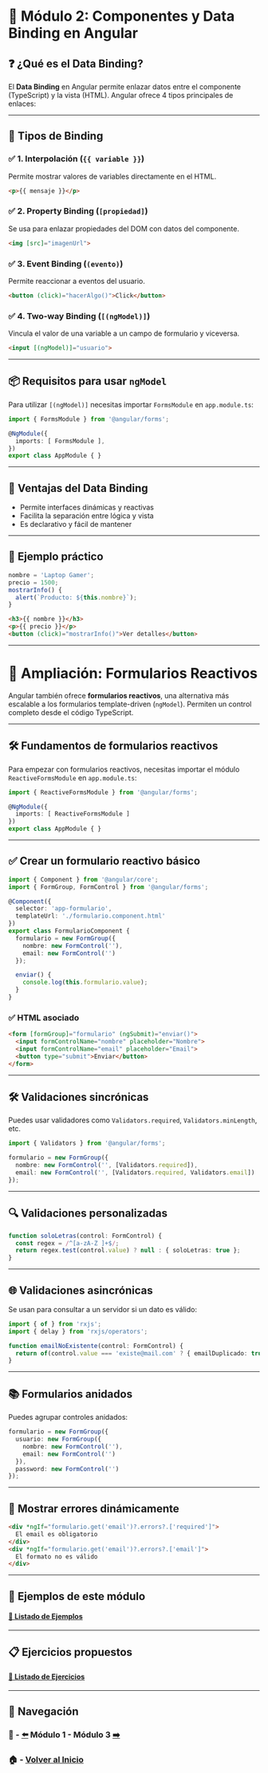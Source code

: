 # 📘 Módulo 2: Componentes y Data Binding en Angular

## ❓ ¿Qué es el Data Binding?

El **Data Binding** en Angular permite enlazar datos entre el componente (TypeScript) y la vista (HTML). Angular ofrece 4 tipos principales de enlaces:

---

## 📄 Tipos de Binding

### ✅ 1. Interpolación (`{{ variable }}`)

Permite mostrar valores de variables directamente en el HTML.
```html
<p>{{ mensaje }}</p>
```

### ✅ 2. Property Binding (`[propiedad]`)

Se usa para enlazar propiedades del DOM con datos del componente.
```html
<img [src]="imagenUrl">
```

### ✅ 3. Event Binding (`(evento)`)

Permite reaccionar a eventos del usuario.
```html
<button (click)="hacerAlgo()">Click</button>
```

### ✅ 4. Two-way Binding (`[(ngModel)]`)

Vincula el valor de una variable a un campo de formulario y viceversa.
```html
<input [(ngModel)]="usuario">
```

---

## 📦 Requisitos para usar `ngModel`

Para utilizar `[(ngModel)]` necesitas importar `FormsModule` en `app.module.ts`:

```ts
import { FormsModule } from '@angular/forms';

@NgModule({
  imports: [ FormsModule ],
})
export class AppModule { }
```

---

## 🧠 Ventajas del Data Binding

- Permite interfaces dinámicas y reactivas
- Facilita la separación entre lógica y vista
- Es declarativo y fácil de mantener

---

## 🧪 Ejemplo práctico

```ts
nombre = 'Laptop Gamer';
precio = 1500;
mostrarInfo() {
  alert(`Producto: ${this.nombre}`);
}
```

```html
<h3>{{ nombre }}</h3>
<p>{{ precio }}</p>
<button (click)="mostrarInfo()">Ver detalles</button>
```
---

# 🧩 Ampliación: Formularios Reactivos

Angular también ofrece **formularios reactivos**, una alternativa más escalable a los formularios template-driven (`ngModel`). Permiten un control completo desde el código TypeScript.

---

## 🛠️ Fundamentos de formularios reactivos

Para empezar con formularios reactivos, necesitas importar el módulo `ReactiveFormsModule` en `app.module.ts`:

```ts
import { ReactiveFormsModule } from '@angular/forms';

@NgModule({
  imports: [ ReactiveFormsModule ]
})
export class AppModule { }
```

---

## ✅ Crear un formulario reactivo básico

```ts
import { Component } from '@angular/core';
import { FormGroup, FormControl } from '@angular/forms';

@Component({
  selector: 'app-formulario',
  templateUrl: './formulario.component.html'
})
export class FormularioComponent {
  formulario = new FormGroup({
    nombre: new FormControl(''),
    email: new FormControl('')
  });

  enviar() {
    console.log(this.formulario.value);
  }
}
```

### ✅ HTML asociado

```html
<form [formGroup]="formulario" (ngSubmit)="enviar()">
  <input formControlName="nombre" placeholder="Nombre">
  <input formControlName="email" placeholder="Email">
  <button type="submit">Enviar</button>
</form>
```

---

## 🛠️ Validaciones sincrónicas

Puedes usar validadores como `Validators.required`, `Validators.minLength`, etc.

```ts
import { Validators } from '@angular/forms';

formulario = new FormGroup({
  nombre: new FormControl('', [Validators.required]),
  email: new FormControl('', [Validators.required, Validators.email])
});
```

---

## 🔍 Validaciones personalizadas

```ts
function soloLetras(control: FormControl) {
  const regex = /^[a-zA-Z ]+$/;
  return regex.test(control.value) ? null : { soloLetras: true };
}
```

---

## 🌐 Validaciones asincrónicas

Se usan para consultar a un servidor si un dato es válido:

```ts
import { of } from 'rxjs';
import { delay } from 'rxjs/operators';

function emailNoExistente(control: FormControl) {
  return of(control.value === 'existe@mail.com' ? { emailDuplicado: true } : null).pipe(delay(1000));
}
```

---

## 📚 Formularios anidados

Puedes agrupar controles anidados:

```ts
formulario = new FormGroup({
  usuario: new FormGroup({
    nombre: new FormControl(''),
    email: new FormControl('')
  }),
  password: new FormControl('')
});
```

---

## 🎯 Mostrar errores dinámicamente

```html
<div *ngIf="formulario.get('email')?.errors?.['required']">
  El email es obligatorio
</div>
<div *ngIf="formulario.get('email')?.errors?.['email']">
  El formato no es válido
</div>
```

---

## 🧪 Ejemplos de este módulo

#### [🔗 Listado de Ejemplos](./Ejemplos/README.md)

---

## 📋 Ejercicios propuestos

#### [🔗 Listado de Ejercicios](./Ejercicios/README.md)

---

## 🔁 Navegación

### 📘 - [⬅️](../Modulo_1_Introduccion_a_Angular/Modulo_1.md) Módulo 1 - Módulo 3 [➡️](../Modulo_3_Directivas_Angular/Modulo_3.md)

### 🏠 - [Volver al Inicio](../README.md)
